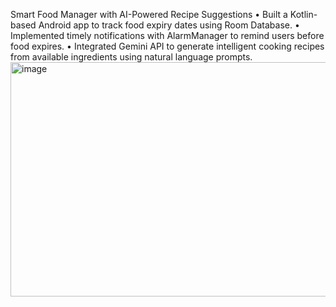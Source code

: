 Smart Food Manager with AI-Powered Recipe Suggestions
•	Built a Kotlin-based Android app to track food expiry dates using Room Database.
•	Implemented timely notifications with AlarmManager to remind users before food expires.
•	Integrated Gemini API to generate intelligent cooking recipes from available ingredients using natural language prompts.
<img width="865" height="375" alt="image" src="https://github.com/user-attachments/assets/3952a8f1-0997-48ff-8838-562a792d64e3" />
